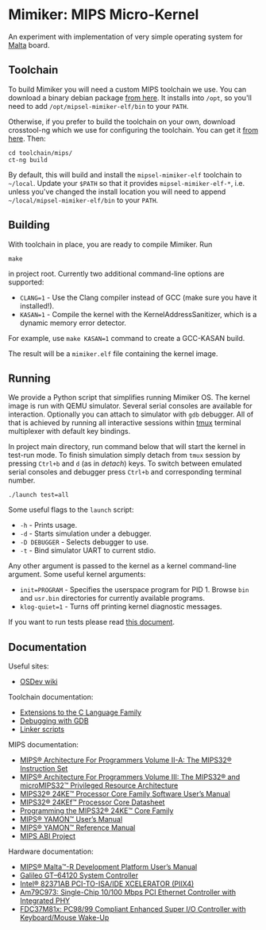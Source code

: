 # Mimiker: MIPS Micro-Kernel

An experiment with implementation of very simple operating system
for [Malta](https://www.linux-mips.org/wiki/MIPS_Malta) board.

Toolchain
---

To build Mimiker you will need a custom MIPS toolchain we use. You can download
a binary debian package
[from here](http://mimiker.ii.uni.wroc.pl/download/mipsel-mimiker-elf_1.2_amd64.deb).
It installs into `/opt`, so you'll need to add `/opt/mipsel-mimiker-elf/bin` to
your `PATH`.

Otherwise, if you prefer to build the toolchain on your own, download
crosstool-ng which we use for configuring the toolchain. You can get
it [from here](http://crosstool-ng.org/). Then:

```
cd toolchain/mips/
ct-ng build
```

By default, this will build and install the `mipsel-mimiker-elf` toolchain to
`~/local`. Update your `$PATH` so that it provides `mipsel-mimiker-elf-*`,
i.e. unless you've changed the install location you will need to append
`~/local/mipsel-mimiker-elf/bin` to your `PATH`.

Building
---

With toolchain in place, you are ready to compile Mimiker. Run

```
make
```

in project root. Currently two additional command-line options are supported:
* `CLANG=1` - Use the Clang compiler instead of GCC (make sure you have it installed!).
* `KASAN=1` - Compile the kernel with the KernelAddressSanitizer, which is a
dynamic memory error detector. 

For example, use `make KASAN=1` command to create a GCC-KASAN build.

The result will be a `mimiker.elf` file containing the kernel image.

Running
---

We provide a Python script that simplifies running Mimiker OS. The kernel image
is run with QEMU simulator. Several serial consoles are available for
interaction. Optionally you can attach to simulator with `gdb` debugger.
All of that is achieved by running all interactive sessions within
[tmux](https://github.com/tmux/tmux/wiki) terminal multiplexer with default key
bindings.

In project main directory, run command below that will start the kernel in
test-run mode. To finish simulation simply detach from `tmux` session by
pressing `Ctrl+b` and `d` (as in _detach_) keys. To switch between emulated
serial consoles and debugger press `Ctrl+b` and corresponding terminal number.

```
./launch test=all
```

Some useful flags to the `launch` script:

* `-h` - Prints usage.
* `-d` - Starts simulation under a debugger.
* `-D DEBUGGER` - Selects debugger to use.
* `-t` - Bind simulator UART to current stdio.

Any other argument is passed to the kernel as a kernel command-line
argument. Some useful kernel arguments:

* `init=PROGRAM` - Specifies the userspace program for PID 1.
  Browse `bin` and `usr.bin` directories for currently available programs.
* `klog-quiet=1` - Turns off printing kernel diagnostic messages.

If you want to run tests please read [this document](sys/tests/README.md).

Documentation
---

Useful sites:
* [OSDev wiki](http://wiki.osdev.org)

Toolchain documentation:
* [Extensions to the C Language Family](https://gcc.gnu.org/onlinedocs/gcc-4.9.3/gcc/C-Extensions.html)
* [Debugging with GDB](https://sourceware.org/gdb/onlinedocs/gdb/index.html)
* [Linker scripts](https://sourceware.org/binutils/docs/ld/Scripts.html)

MIPS documentation:
* [MIPS® Architecture For Programmers Volume II-A: The MIPS32® Instruction Set](http://mimiker.ii.uni.wroc.pl/documents/MD00086-2B-MIPS32BIS-AFP-6.06.pdf)
* [MIPS® Architecture For Programmers Volume III: The MIPS32® and microMIPS32™ Privileged Resource Architecture](http://mimiker.ii.uni.wroc.pl/documents/MD00090-2B-MIPS32PRA-AFP-06.02.pdf)
* [MIPS32® 24KE™ Processor Core Family Software User’s Manual](http://mimiker.ii.uni.wroc.pl/documents/MD00468-2B-24KE-SUM-01.11.pdf)
* [MIPS32® 24KEf™ Processor Core Datasheet](http://mimiker.ii.uni.wroc.pl/documents/MD00446-2B-24KEF-DTS-02.00.pdf)
* [Programming the MIPS32® 24KE™ Core Family](http://mimiker.ii.uni.wroc.pl/documents/MD00458-2B-24KEPRG-PRG-04.63.pdf)
* [MIPS® YAMON™ User’s Manual](http://mimiker.ii.uni.wroc.pl/documents/MD00008-2B-YAMON-USM-02.19.pdf)
* [MIPS® YAMON™ Reference Manual](http://mimiker.ii.uni.wroc.pl/documents/MD00009-2B-YAMON-RFM-02.20.pdf)
* [MIPS ABI Project](https://dmz-portal.mips.com/wiki/MIPS_ABI_Project)

Hardware documentation:
* [MIPS® Malta™-R Development Platform User’s Manual](http://mimiker.ii.uni.wroc.pl/documents/MD00627-2B-MALTA_R-USM-01.01.pdf)
* [Galileo GT–64120 System Controller](http://doc.chipfind.ru/pdf/marvell/gt64120.pdf)
* [Intel® 82371AB PCI-TO-ISA/IDE XCELERATOR (PIIX4)](http://www.intel.com/assets/pdf/datasheet/290562.pdf)
* [Am79C973: Single-Chip 10/100 Mbps PCI Ethernet Controller with Integrated PHY](http://pdf.datasheetcatalog.com/datasheet/AdvancedMicroDevices/mXwquw.pdf)
* [FDC37M81x: PC98/99 Compliant Enhanced Super I/O Controller with Keyboard/Mouse Wake-Up](http://www.alldatasheet.com/datasheet-pdf/pdf/119979/SMSC/FDC37M817.html)
